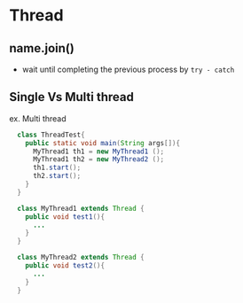 # Thread

## name.join()
  - wait until completing the previous process by `try - catch `


## Single Vs Multi thread
ex. Multi thread
  
  ```java
    class ThreadTest{
      public static void main(String args[]){
        MyThread1 th1 = new MyThread1 ();
        MyThread1 th2 = new MyThread2 ();
        th1.start();
        th2.start();
      }
    }

    class MyThread1 extends Thread {
      public void test1(){
        ...
      }
    }

    class MyThread2 extends Thread {
      public void test2(){
        ...
      }
    }
  ```



